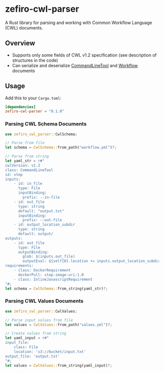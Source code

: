 # zefiro-cwl-parser

A Rust library for parsing and working with Common Workflow Language (CWL) documents.

## Overview

* Supports only some fields of CWL v1.2 specification (see description of structures in the code)
* Can serialize and deserialize [CommandLineTool](https://www.commonwl.org/v1.2/CommandLineTool.html) and [Workflow](https://www.commonwl.org/v1.2/Workflow.html) documents

## Usage

Add this to your `Cargo.toml`:

```toml
[dependencies]
zefiro-cwl-parser = "0.1.0"
```


### Parsing CWL Schema Documents

```rust
use zefiro_cwl_parser::CwlSchema;

// Parse from file
let schema = CwlSchema::from_path("workflow.yml")?;

// Parse from string
let yaml_str = r#"
cwlVersion: v1.2
class: CommandLineTool
id: step
inputs:
    - id: in_file
      type: File
      inputBinding:
        prefix: --in-file
    - id: out_file
      type: string
      default: "output.txt"
      inputBinding:
        prefix: --out-file
    - id: output_location_subdir
      type: string
      default: output/
outputs:
    - id: out_file
      type: File
      outputBinding:
        glob: $(inputs.out_file)
        outputEval: ${self[0].location += inputs.output_location_subdir; return self[0]}
requirements:
    - class: DockerRequirement
      dockerPull: step-image-uri:1.0
    - class: InlineJavascriptRequirement
"#;
let schema = CwlSchema::from_string(yaml_str)?;
```


### Parsing CWL Values Documents

```rust
use zefiro_cwl_parser::CwlValues;

// Parse input values from file
let values = CwlValues::from_path("values.yml")?;

// Create values from string
let yaml_input = r#"
input_file:
    class: File
    location: 's3://bucket/input.txt'
output_file: 'output.txt'
"#;
let values = CwlValues::from_string(yaml_input)?;
```